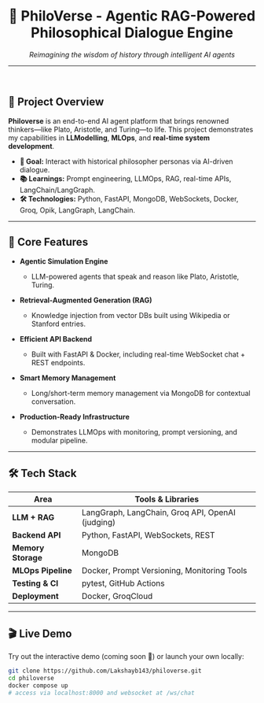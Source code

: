 

<div align="center">
  <h1>🌌 PhiloVerse - Agentic RAG-Powered Philosophical Dialogue Engine</h1>
  <p><i>Reimagining the wisdom of history through intelligent AI agents</i></p>
</div>



<!-- <p align="center">
  <a href="https://github.com/Lakshayb143/philoverse"><img src="https://img.shields.io/github/stars/Lakshayb143/philoverse?style=social" alt="GitHub stars"/></a>
  <a href="https://github.com/Lakshayb143/philoverse/actions"><img src="https://img.shields.io/github/workflow/status/Lakshayb143/philoverse/CI?style=flat-square" alt="CI Status"/></a>
  <a href="https://github.com/Lakshayb143/philoverse/blob/main/LICENSE"><img src="https://img.shields.io/github/license/Lakshayb143/philoverse?style=flat-square" alt="License"/></a>
</p> -->

---
<br>

## 🚀 Project Overview

**Philoverse** is an end-to-end AI agent platform that brings renowned thinkers—like Plato, Aristotle, and Turing—to life. This project demonstrates my capabilities in **LLModelling**, **MLOps**, and **real-time system development**.

- **🎯 Goal:** Interact with historical philosopher personas via AI-driven dialogue.
- **📚 Learnings:** Prompt engineering, LLMOps, RAG, real-time APIs, LangChain/LangGraph.
- **🛠️ Technologies:** Python, FastAPI, MongoDB, WebSockets, Docker, Groq, Opik, LangGraph, LangChain.

---

## 🧠 Core Features

- **Agentic Simulation Engine**  
  - LLM-powered agents that speak and reason like Plato, Aristotle, Turing.

- **Retrieval-Augmented Generation (RAG)**  
  - Knowledge injection from vector DBs built using Wikipedia or Stanford entries.

- **Efficient API Backend**  
  - Built with FastAPI & Docker, including real-time WebSocket chat + REST endpoints.

- **Smart Memory Management**  
  - Long/short-term memory management via MongoDB for contextual conversation.

- **Production-Ready Infrastructure**  
  - Demonstrates LLMOps with monitoring, prompt versioning, and modular pipeline.

---

## 🛠️ Tech Stack

| Area              | Tools & Libraries                                    |
|-------------------|------------------------------------------------------|
| **LLM + RAG**     | LangGraph, LangChain, Groq API, OpenAI (judging)    |
| **Backend API**   | Python, FastAPI, WebSockets, REST                   |
| **Memory Storage**| MongoDB                                             |
| **MLOps Pipeline**| Docker, Prompt Versioning, Monitoring Tools         |
| **Testing & CI**  | pytest, GitHub Actions                              |
| **Deployment**    | Docker, GroqCloud                                   |

---

## 🎬 Live Demo

Try out the interactive demo (coming soon 🚧) or launch your own locally:

```bash
git clone https://github.com/Lakshayb143/philoverse.git
cd philoverse
docker compose up
# access via localhost:8000 and websocket at /ws/chat
